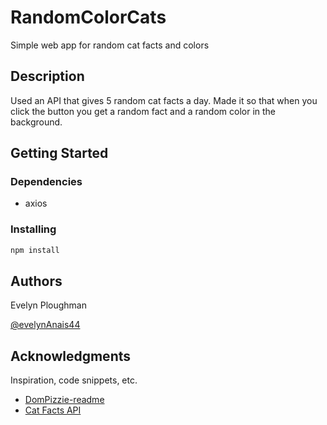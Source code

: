 # RandomColorCats

Simple web app for random cat facts and colors

## Description

Used an API that gives 5 random cat facts a day. Made it so that when you click the button you get a random fact and a random color in the background.

## Getting Started

### Dependencies

* axios

### Installing
 
```bash 
npm install
```

## Authors

Evelyn Ploughman

 [@evelynAnais44](https://twitter.com/evelynAnais44)

## Acknowledgments

Inspiration, code snippets, etc.
* [DomPizzie-readme](https://gist.github.com/DomPizzie/7a5ff55ffa9081f2de27c315f5018afc)
* [Cat Facts API](https://cat-fact.herokuapp.com/#/)
